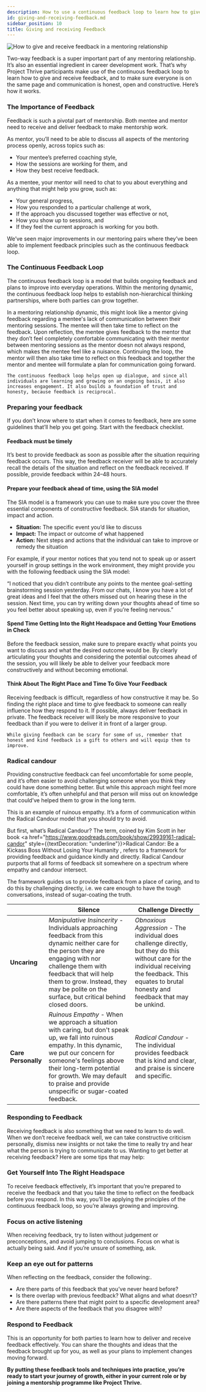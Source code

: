 ```yaml
---
description: How to use a continuous feedback loop to learn how to give and receive feedback.
id: giving-and-receiving-feedback.md
sidebar_position: 10
title: Giving and receiving Feedback
---
```


<head>
    <meta property="og:title" content="Giving and Receiving Feedback" />
    <meta property="og:type" content="article" />
    <meta property="og:url" content="https://www.developermentoring.guide/docs/essential-mentoring-resources/giving-and-receiving-feedback/" />
</head>

![How to give and receive feedback in a mentoring relationship](<//img/assets/Giving-and-Receiving-Feedback.png>)

Two-way feedback is a super important part of any mentoring relationship. It’s also an essential ingredient in career development work. That’s why Project Thrive participants make use of the continuous feedback loop to learn how to give and receive feedback, and to make sure everyone is on the same page and communication is honest, open and constructive. Here’s how it works.

### The Importance of Feedback

Feedback is such a pivotal part of mentorship. Both mentee and mentor need to receive and deliver feedback to make mentorship work.

As mentor, you’ll need to be able to discuss all aspects of the mentoring process openly, across topics such as:

- Your mentee’s preferred coaching style,
- How the sessions are working for them, and
- How they best receive feedback.

As a mentee, your mentor will need to chat to you about everything and anything that might help you grow, such as:

- Your general progress,
- How you responded to a particular challenge at work,
- If the approach you discussed together was effective or not,
- How you show up to sessions, and
- If they feel the current approach is working for you both.

We’ve seen major improvements in our mentoring pairs where they’ve been able to implement feedback principles such as the continuous feedback loop.

### The Continuous Feedback Loop

The continuous feedback loop is a model that builds ongoing feedback and plans to improve into everyday operations. Within the mentoring dynamic, the continuous feedback loop helps to establish non-hierarchical thinking partnerships, where both parties can grow together.

In a mentoring relationship dynamic, this might look like a mentor giving feedback regarding a mentee's lack of communication between their mentoring sessions. The mentee will then take time to reflect on the feedback. Upon reflection, the mentee gives feedback to the mentor that they don’t feel completely comfortable communicating with their mentor between mentoring sessions as the mentor doesn not always respond, which makes the mentee feel like a nuisance. Continuing the loop, the mentor will then also take time to reflect on this feedback and together the mentor and mentee will formulate a plan for communication going forward.

`The continuous feedback loop helps open up dialogue, and since all individuals are learning and growing on an ongoing basis, it also increases engagement. It also builds a foundation of trust and honesty, because feedback is reciprocal.`

### Preparing your feedback

If you don’t know where to start when it comes to feedback, here are some guidelines that’ll help you get going. Start with the feedback checklist.

#### Feedback must be timely

It’s best to provide feedback as soon as possible after the situation requiring feedback occurs. This way, the feedback receiver will be able to accurately recall the details of the situation and reflect on the feedback received. If possible, provide feedback within 24–48 hours.

#### Prepare your feedback ahead of time, using the SIA model

The SIA model is a framework you can use to make sure you cover the three essential components of constructive feedback. SIA stands for situation, impact and action.

- **Situation:** The specific event you’d like to discuss
- **Impact:** The impact or outcome of what happened
- **Action:** Next steps and actions that the individual can take to improve or remedy the situation

For example, if your mentor notices that you tend not to speak up or assert yourself in group settings in the work environment, they might provide you with the following feedback using the SIA model:

“I noticed that you didn’t contribute any points to the mentee goal-setting brainstorming session yesterday. From our chats, I know you have a lot of great ideas and I feel that the others missed out on hearing these in the session. Next time, you can try writing down your thoughts ahead of time so you feel better about speaking up, even if you’re feeling nervous.”

#### Spend Time Getting Into the Right Headspace and Getting Your Emotions in Check

Before the feedback session, make sure to prepare exactly what points you want to discuss and what the desired outcome would be. By clearly articulating your thoughts and considering the potential outcomes ahead of the session, you will likely be able to deliver your feedback more constructively and without becoming emotional.

#### Think About The Right Place and Time To Give Your Feedback

Receiving feedback is difficult, regardless of how constructive it may be. So finding the right place and time to give feedback to someone can really influence how they respond to it. If possible, always deliver feedback in private. The feedback receiver will likely be more responsive to your feedback than if you were to deliver it in front of a larger group.

``While giving feedback can be scary for some of us, remember that honest and kind feedback is a gift to others and will equip them to improve.``

### Radical candour

Providing constructive feedback can feel uncomfortable for some people, and it’s often easier to avoid challenging someone when you think they could have done something better. But while this approach might feel more comfortable, it’s often unhelpful and that person will miss out on knowledge that could’ve helped them to grow in the long term.

This is an example of ruinous empathy. It’s a form of communication within the Radical Candour model that you should try to avoid.

But first, what’s Radical Candour? The term, coined by Kim Scott in her book  <a href="https://www.goodreads.com/book/show/29939161-radical-candor" style={{textDecoration: "underline"}}>Radical Candor: Be a Kickass Boss Without Losing Your Humanity</a>
, refers to a framework for providing feedback and guidance kindly and directly. Radical Candour purports that all forms of feedback sit somewhere on a spectrum where empathy and candour intersect.  

The framework guides us to provide feedback from a place of caring, and to do this by challenging directly, i.e. we care enough to have the tough conversations, instead of sugar-coating the truth.

|  | **Silence** | **Challenge Directly** |
|---|---|---|
| **Uncaring** | *Manipulative Insincerity* - Individuals approaching feedback from this dynamic neither care for the person they are engaging with nor challenge them with feedback that will help them to grow. Instead, they may be polite on the surface, but critical behind closed doors. | *Obnoxious Aggression* - The individual does challenge directly, but they do this without care for the individual receiving the feedback. This equates to brutal honesty and feedback that may be unkind. |
| **Care Personally** | *Ruinous Empathy* - When we approach a situation with caring, but don't speak up, we fall into ruinous empathy. In this dynamic, we put our concern for someone's feelings above their long-term potential for growth. We may default to praise and provide unspecific or sugar-coated feedback. | *Radical Candour* - The individual provides feedback that is kind and clear, and praise is sincere and specific. |

### Responding to Feedback

Receiving feedback is also something that we need to learn to do well. When we don’t receive feedback well, we can take constructive criticism personally, dismiss new insights or not take the time to really try and hear what the person is trying to communicate to us. Wanting to get better at receiving feedback? Here are some tips that may help:

### Get Yourself Into The Right Headspace

To receive feedback effectively, it’s important that you’re prepared to receive the feedback and that you take the time to reflect on the feedback before you respond. In this way, you’ll be applying the principles of the continuous feedback loop, so you’re always growing and improving.

### Focus on active listening

When receiving feedback, try to listen without judgement or preconceptions, and avoid jumping to conclusions. Focus on what is actually being said. And if you’re unsure of something, ask.

### Keep an eye out for patterns

When reflecting on the feedback, consider the following:.

- Are there parts of this feedback that you’ve never heard before?
- Is there overlap with previous feedback? What aligns and what doesn’t?
- Are there patterns there that might point to a specific development area?
- Are there aspects of the feedback that you disagree with?

### Respond to Feedback

This is an opportunity for both parties to learn how to deliver and receive feedback effectively. You can share the thoughts and ideas that the feedback brought up for you, as well as your plans to implement changes moving forward.

**By putting these feedback tools and techniques into practice, you’re ready to start your journey of growth, either in your current role or by joining a mentorship programme like Project Thrive.**
